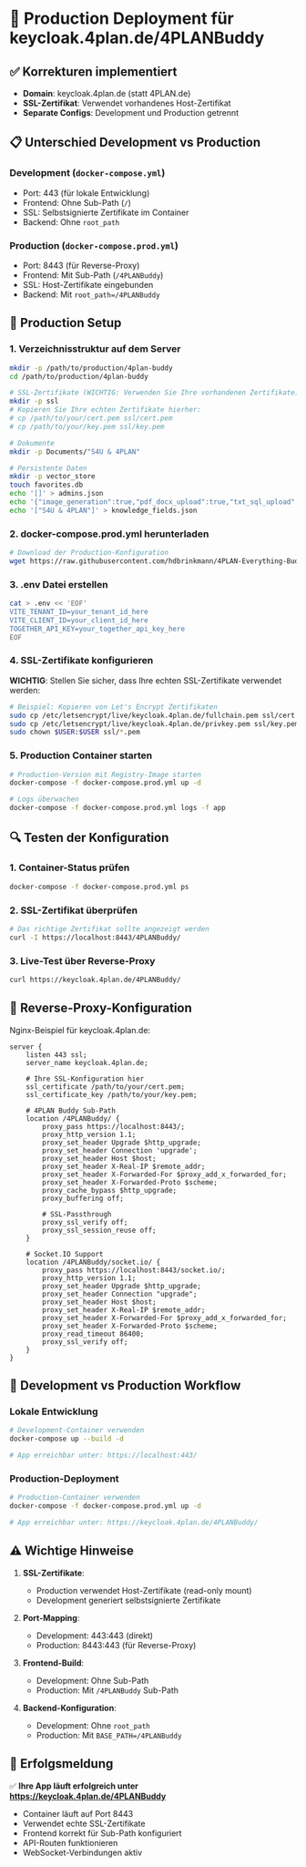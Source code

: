 # 🚀 Production Deployment für keycloak.4plan.de/4PLANBuddy

## ✅ Korrekturen implementiert

- **Domain**: keycloak.4plan.de (statt 4PLAN.de)
- **SSL-Zertifikat**: Verwendet vorhandenes Host-Zertifikat
- **Separate Configs**: Development und Production getrennt

## 📋 Unterschied Development vs Production

### Development (`docker-compose.yml`)
- Port: 443 (für lokale Entwicklung)
- Frontend: Ohne Sub-Path (`/`)
- SSL: Selbstsignierte Zertifikate im Container
- Backend: Ohne `root_path`

### Production (`docker-compose.prod.yml`)
- Port: 8443 (für Reverse-Proxy)
- Frontend: Mit Sub-Path (`/4PLANBuddy`)
- SSL: Host-Zertifikate eingebunden
- Backend: Mit `root_path=/4PLANBuddy`

## 🔧 Production Setup

### 1. Verzeichnisstruktur auf dem Server

```bash
mkdir -p /path/to/production/4plan-buddy
cd /path/to/production/4plan-buddy

# SSL-Zertifikate (WICHTIG: Verwenden Sie Ihre vorhandenen Zertifikate)
mkdir -p ssl
# Kopieren Sie Ihre echten Zertifikate hierher:
# cp /path/to/your/cert.pem ssl/cert.pem
# cp /path/to/your/key.pem ssl/key.pem

# Dokumente
mkdir -p Documents/"S4U & 4PLAN"

# Persistente Daten
mkdir -p vector_store
touch favorites.db
echo '[]' > admins.json
echo '{"image_generation":true,"pdf_docx_upload":true,"txt_sql_upload":true,"xlsx_csv_analysis":true,"web_search":true}' > features.json
echo '["S4U & 4PLAN"]' > knowledge_fields.json
```

### 2. docker-compose.prod.yml herunterladen

```bash
# Download der Production-Konfiguration
wget https://raw.githubusercontent.com/hdbrinkmann/4PLAN-Everything-Buddy/main/docker-compose.prod.yml
```

### 3. .env Datei erstellen

```bash
cat > .env << 'EOF'
VITE_TENANT_ID=your_tenant_id_here
VITE_CLIENT_ID=your_client_id_here
TOGETHER_API_KEY=your_together_api_key_here
EOF
```

### 4. SSL-Zertifikate konfigurieren

**WICHTIG**: Stellen Sie sicher, dass Ihre echten SSL-Zertifikate verwendet werden:

```bash
# Beispiel: Kopieren von Let's Encrypt Zertifikaten
sudo cp /etc/letsencrypt/live/keycloak.4plan.de/fullchain.pem ssl/cert.pem
sudo cp /etc/letsencrypt/live/keycloak.4plan.de/privkey.pem ssl/key.pem
sudo chown $USER:$USER ssl/*.pem
```

### 5. Production Container starten

```bash
# Production-Version mit Registry-Image starten
docker-compose -f docker-compose.prod.yml up -d

# Logs überwachen
docker-compose -f docker-compose.prod.yml logs -f app
```

## 🔍 Testen der Konfiguration

### 1. Container-Status prüfen
```bash
docker-compose -f docker-compose.prod.yml ps
```

### 2. SSL-Zertifikat überprüfen
```bash
# Das richtige Zertifikat sollte angezeigt werden
curl -I https://localhost:8443/4PLANBuddy/
```

### 3. Live-Test über Reverse-Proxy
```bash
curl https://keycloak.4plan.de/4PLANBuddy/
```

## 🔧 Reverse-Proxy-Konfiguration

Nginx-Beispiel für keycloak.4plan.de:

```nginx
server {
    listen 443 ssl;
    server_name keycloak.4plan.de;
    
    # Ihre SSL-Konfiguration hier
    ssl_certificate /path/to/your/cert.pem;
    ssl_certificate_key /path/to/your/key.pem;
    
    # 4PLAN Buddy Sub-Path
    location /4PLANBuddy/ {
        proxy_pass https://localhost:8443/;
        proxy_http_version 1.1;
        proxy_set_header Upgrade $http_upgrade;
        proxy_set_header Connection 'upgrade';
        proxy_set_header Host $host;
        proxy_set_header X-Real-IP $remote_addr;
        proxy_set_header X-Forwarded-For $proxy_add_x_forwarded_for;
        proxy_set_header X-Forwarded-Proto $scheme;
        proxy_cache_bypass $http_upgrade;
        proxy_buffering off;
        
        # SSL-Passthrough
        proxy_ssl_verify off;
        proxy_ssl_session_reuse off;
    }
    
    # Socket.IO Support
    location /4PLANBuddy/socket.io/ {
        proxy_pass https://localhost:8443/socket.io/;
        proxy_http_version 1.1;
        proxy_set_header Upgrade $http_upgrade;
        proxy_set_header Connection "upgrade";
        proxy_set_header Host $host;
        proxy_set_header X-Real-IP $remote_addr;
        proxy_set_header X-Forwarded-For $proxy_add_x_forwarded_for;
        proxy_set_header X-Forwarded-Proto $scheme;
        proxy_read_timeout 86400;
        proxy_ssl_verify off;
    }
}
```

## 🔄 Development vs Production Workflow

### Lokale Entwicklung
```bash
# Development-Container verwenden
docker-compose up --build -d

# App erreichbar unter: https://localhost:443/
```

### Production-Deployment
```bash
# Production-Container verwenden
docker-compose -f docker-compose.prod.yml up -d

# App erreichbar unter: https://keycloak.4plan.de/4PLANBuddy/
```

## ⚠️ Wichtige Hinweise

1. **SSL-Zertifikate**: 
   - Production verwendet Host-Zertifikate (read-only mount)
   - Development generiert selbstsignierte Zertifikate

2. **Port-Mapping**:
   - Development: 443:443 (direkt)
   - Production: 8443:443 (für Reverse-Proxy)

3. **Frontend-Build**:
   - Development: Ohne Sub-Path
   - Production: Mit `/4PLANBuddy` Sub-Path

4. **Backend-Konfiguration**:
   - Development: Ohne `root_path`
   - Production: Mit `BASE_PATH=/4PLANBuddy`

## 🎯 Erfolgsmeldung

✅ **Ihre App läuft erfolgreich unter https://keycloak.4plan.de/4PLANBuddy**

- Container läuft auf Port 8443
- Verwendet echte SSL-Zertifikate
- Frontend korrekt für Sub-Path konfiguriert
- API-Routen funktionieren
- WebSocket-Verbindungen aktiv
